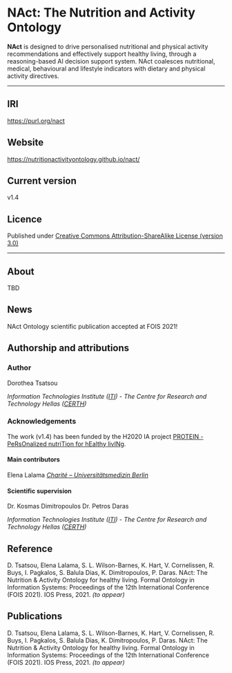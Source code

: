# NAct: The Nutrition and Activity Ontology
**NAct** is designed to drive personalised nutritional and physical activity recommendations and effectively
support healthy living, through a reasoning-based AI decision support system. NAct coalesces nutritional, medical, behavioural and lifestyle indicators with dietary and physical activity directives.
___
## IRI
<https://purl.org/nact>

## Website
<https://nutritionactivityontology.github.io/nact/> 

## Current version
v1.4

## Licence
Published under [Creative Commons Attribution-ShareAlike License (version 3.0)](http://creativecommons.org/licenses/by-sa/3.0/)
____
## About
TBD

## News
NAct Ontology scientific publication accepted at FOIS 2021!

## Authorship and attributions
### Author 
Dorothea Tsatsou

*Information Technologies Institute ([ITI](https://www.iti.gr/))* -
*The Centre for Research and Technology Hellas ([CERTH](https://www.certh.gr/))*


### Acknowledgements
The work (v1.4) has been funded by the H2020 IA project [PROTEIN - PeRsOnalized nutriTion for hEalthy livINg](https://protein-h2020.eu/).

#### Main contributors
Elena Lalama 
*[Charité – Universitätsmedizin Berlin](https://www.charite.de/en/)*

#### Scientific supervision
Dr. Kosmas Dimitropoulos
Dr. Petros Daras 

*Information Technologies Institute ([ITI](https://www.iti.gr/))* -
*The Centre for Research and Technology Hellas ([CERTH](https://www.certh.gr/))*

## Reference
D. Tsatsou, Elena Lalama, S. L. Wilson-Barnes, K. Hart, V. Cornelissen, R. Buys, I. Pagkalos, S. Balula Dias, K. Dimitropoulos, P. Daras. NAct: The Nutrition & Activity Ontology for healthy living. Formal Ontology in Information Systems: Proceedings of the 12th International Conference (FOIS 2021). IOS Press, 2021. *(to appear)*

## Publications
D. Tsatsou, Elena Lalama, S. L. Wilson-Barnes, K. Hart, V. Cornelissen, R. Buys, I. Pagkalos, S. Balula Dias, K. Dimitropoulos, P. Daras. NAct: The Nutrition & Activity Ontology for healthy living. Formal Ontology in Information Systems: Proceedings of the 12th International Conference (FOIS 2021). IOS Press, 2021. *(to appear)*
